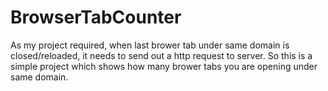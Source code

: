 # BrowserTabCounter
As my project required, when last brower tab under same domain is closed/reloaded, it needs to send out a http request to server.
So this is a simple project which shows how many brower tabs you are opening under same domain.
